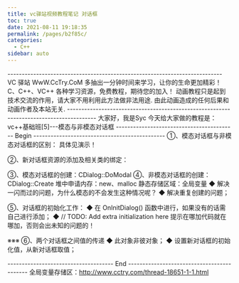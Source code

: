 ```yaml
---
title: vc驿站视频教程笔记 对话框
toc: true
date: 2021-08-11 19:18:35
permalink: /pages/b2f85c/
categories:
  - C++
sidebar: auto
---
```




\---------------------------------------------------------------------------
VC 驿站
WwW.CcTry.CoM
多抽出一分钟时间来学习，让你的生命更加精彩！
C、C++、VC++ 各种学习资源，免费教程，期待您的加入！
动画教程只是起到技术交流的作用，请大家不用利用此方法做非法用途.
由此动画造成的任何后果和动画作者及本站无关.
\----------------------------------------------------------------------------------------
大家好，我是Syc
今天给大家做的教程是：
vc++基础班[5]---模态与非模态对话框
------------------------------------------ Begin ----------------------------------------------
①、模态对话框与非模态对话框的区别：
具体见演示！

②、新对话框资源的添加及相关类的绑定：

③、模态对话框的创建：CDialog::DoModal
④、非模态对话框的创建：CDialog::Create
堆中申请内存：new、malloc
静态存储区域：全局变量
◆ 解决一闪而过的问题，为什么模态的不会发生这种情况呢？
◆ 解决重复创建的问题；

⑤、对话框的初始化工作：
◆ 在 OnInitDialog() 函数中进行，如果没有的话需自己进行添加；
◆ // TODO: Add extra initialization here 提示在哪加代码就在哪加，否则会出未知的问题的！

※※※ ⑥、两个对话框之间值的传递
◆ 此对象非彼对象；
◆ 设置新对话框的初始化值，从新对话框取值；

------------------------------------- End -------------------------------------------
全局变量存储区：http://www.cctry.com/thread-18651-1-1.html
